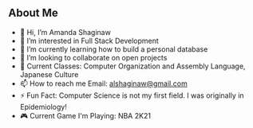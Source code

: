 ## About Me

- 👋 Hi, I’m Amanda Shaginaw
- 👀 I’m interested in Full Stack Development
- 🌱 I’m currently learning how to build a personal database
- 💞️ I’m looking to collaborate on open projects
- 📓 Current Classes: Computer Organization and Assembly Language, Japanese Culture
- 📫 How to reach me Email: alshaginaw@gmail.com
- ⚡ Fun Fact: Computer Science is not my first field. I was originally in Epidemiology!
- 🎮 Current Game I'm Playing: NBA 2K21
<!---
ashaginaw/ashaginaw is a ✨ special ✨ repository because its `README.md` (this file) appears on your GitHub profile.
You can click the Preview link to take a look at your changes.
--->
